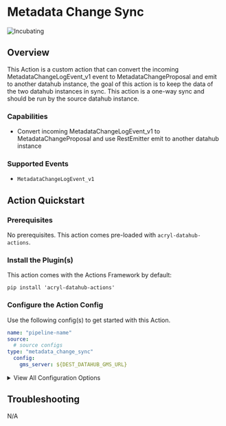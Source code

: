 # Metadata Change Sync

<!-- Set Support Status -->

![Incubating](https://img.shields.io/badge/support%20status-Incubating-red)

## Overview

This Action is a custom action that can convert the incoming MetadataChangeLogEvent_v1 event to MetadataChangeProposal and emit to another datahub instance, the goal of this action is to keep the data of the two datahub instances in sync. This action is a one-way sync and should be run by the source datahub instance.

### Capabilities

- Convert incoming MetadataChangeLogEvent_v1 to MetadataChangeProposal and use RestEmitter emit to another datahub instance

### Supported Events

- `MetadataChangeLogEvent_v1`

## Action Quickstart

### Prerequisites

No prerequisites. This action comes pre-loaded with `acryl-datahub-actions`.

### Install the Plugin(s)

This action comes with the Actions Framework by default:

`pip install 'acryl-datahub-actions'`

### Configure the Action Config

Use the following config(s) to get started with this Action.

```yml
name: "pipeline-name"
source:
  # source configs
type: "metadata_change_sync"
  config:
    gms_server: ${DEST_DATAHUB_GMS_URL}
```

<details>
  <summary>View All Configuration Options</summary>
  
  | Field | Required | Default | Description |
  | --- | :-: | :-: | --- |
  | `gms_server` | ✅ | null | Destination GMS server endpoint. |
  | `gms_auth_token` | ❌ | null | Destination GMS server auth token if the server has METADATA_SERVICE_AUTH_ENABLED enabled. |
  | `aspects_to_exclude` | ❌ | null | A list of aspects to exclude from the sync. |
  | `extra_headers` | ❌ | null | Extra headers in the emit request with key value format user would like to include. |

</details>

## Troubleshooting

N/A
